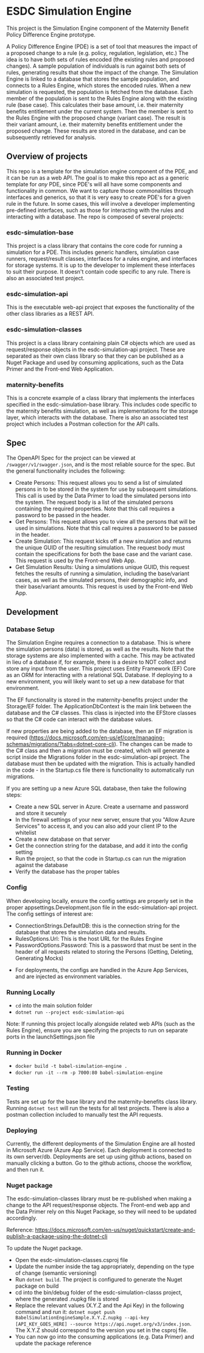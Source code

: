 # ESDC Simulation Engine

This project is the Simulation Engine component of the Maternity Benefit Policy Difference Engine prototype. 

A Policy Difference Engine (PDE) is a set of tool that measures the impact of a proposed change to a rule (e.g. policy, regulation, legislation, etc.) The idea is to have both sets of rules encoded (the existing rules and proposed changes). A sample population of individuals is run against both sets of rules, generating results that show the impact of the change. The Simulation Engine is linked to a database that stores the sample population, and connects to a Rules Engine, which stores the encoded rules. When a new simulation is requested, the population is fetched from the database. Each member of the population is sent to the Rules Engine along with the existing rule (base case). This calculates their base amount, i.e. their maternity benefits entitlement under the current system. Then the member is sent to the Rules Engine with the proposed change (variant case). The result is their variant amount, i.e. their maternity benefits entitlement under the proposed change. These results are stored in the database, and can be  subsequently retrieved for analysis.


## Overview of projects

This repo is a template for the simulation engine component of the PDE, and it can be run as a web API. The goal is to make this repo act as a generic template for *any* PDE, since PDE's will all have some components and functionality in common. We want to capture those commonalities through interfaces and generics, so that it is very easy to create PDE's for a given rule in the future. In some cases, this will involve a developer implementing pre-defined interfaces, such as those for interacting with the rules and interacting with a database. The repo is composed of several projects:

### esdc-simulation-base
This project is a class library that contains the core code for running a simulation for a PDE. This includes generic handlers, simulation case runners, request/result classes, interfaces for a rules engine, and interfaces for storage systems. It is up to the developer to implement these interfaces to suit their purpose. It doesn't contain code specific to any rule. There is also an associated test project.

### esdc-simulation-api
This is the executable web-api project that exposes the functionality of the other class libraries as a REST API.

### esdc-simulation-classes
This project is a class library containing plain C# objects which are used as request/response objects in the esdc-simulation-api project. These are separated as their own class library so that they can be published as a Nuget Package and used by consuming applications, such as the Data Primer and the Front-end Web Application. 

### maternity-benefits
This is a concrete example of a class library that implements the interfaces specified in the esdc-simulation-base library. This includes code specific to the maternity benefits simulation, as well as implementations for the storage layer, which interacts with the database. There is also an associated test project which includes a Postman collection for the API calls.

## Spec

The OpenAPI Spec for the project can be viewed at `/swagger/v1/swagger.json`, and is the most reliable source for the spec. But the general functionality includes the following:
- Create Persons: This request allows you to send a list of simulated persons in to be stored in the system for use by subsequent simulations. This call is used by the Data Primer to load the simulated persons into the system. The request body is a list of the simulated persons containing the required properties. Note that this call requires a password to be passed in the header.
- Get Persons: This request allows you to view all the persons that will be used in simulations. Note that this call requires a password to be passed in the header.
- Create Simulation: This request kicks off a new simulation and returns the unique GUID of the resulting simulation. The request body must contain the specifications for both the base case and the variant case. This request is used by the Front-end Web App.
- Get Simulation Results: Using a simulations unique GUID, this request fetches the results of running a simulation, including the base/variant cases, as well as the simulated persons, their demographic info, and their base/variant amounts. This request is used by the Front-end Web App.

## Development

### Database Setup

The Simulation Engine requires a connection to a database. This is where the simulation persons (data) is stored, as well as the results. Note that the storage systems are also implemented with a cache. This may be activated in lieu of a database if, for example, there is a desire to NOT collect and store any input from the user. This project uses Entity Framework (EF) Core as an ORM for interacting with a relational SQL Database. If deploying to a new environment, you will likely want to set up a new database for that environment.

The EF functionality is stored in the maternity-benefits project under the Storage/EF folder. The ApplicationDbContext is the main link between the database and the C# classes. This class is injected into the EFStore classes so that the C# code can interact with the database values. 

If new properties are being added to the database, then an EF migration is required (https://docs.microsoft.com/en-us/ef/core/managing-schemas/migrations/?tabs=dotnet-core-cli). The changes can be made to the C# class and then a migration must be created, which will generate a script inside the Migrations folder in the esdc-simulation-api project. The database must then be updated with the migration. This is actually handled in the code - in the Startup.cs file there is functionality to automatically run migrations.

If you are setting up a new Azure SQL database, then take the following steps:
- Create a new SQL server  in Azure. Create a username and password and store it securely
- In the firewall settings of your new server, ensure that you "Allow Azure Services" to access it, and you can also add your client IP to the whitelist
- Create a new database on that server
- Get the connection string for the database, and add it into the config setting
- Run the project, so that the code in Startup.cs can run the migration against the database
- Verify the database has the proper tables


### Config

When developing locally, ensure the config settings are properly set in the proper appsettings.Development.json file in the esdc-simulation-api project. The config settings of interest are:
- ConnectionStrings.DefaultDB: this is the connection string for the database that stores the simulation data and results.
- RulesOptions.Url: This is the host URL for the Rules Engine
- PasswordOptions.Password: This is a password that must be sent in the header of all requests related to storing the Persons (Getting, Deleting, Generating Mocks)

* For deployments, the configs are handled in the Azure App Services, and are injected as environment variables.

### Running Locally

- `cd` into the main solution folder
- `dotnet run --project esdc-simulation-api`

Note: If running this project locally alongside related web APIs (such as the Rules Engine), ensure you are specifying the projects to run on separate ports in the launchSettings.json file

### Running in Docker

- `docker build -t babel-simulation-engine .`
- `docker run -it --rm -p 7000:80 babel-simulation-engine`

### Testing

Tests are set up for the base library and the maternity-benefits class library. Running `dotnet test` will run the tests for all test projects. There is also a postman collection included to manually test the API requests.

### Deploying

Currently, the different deployments of the Simulation Engine are all hosted in  Microsoft Azure (Azure App Service). Each deployment is connected to its own server/db. Deployments are set up using github actions, based on manually clicking a button. Go to the github actions, choose the workflow, and then run it.

### Nuget package

The esdc-simulation-classes library must be re-published when making a change to the API request/response objects. The Front-end web app and the Data Primer rely on this Nuget Package, so they will need to be updated accordingly.

Reference: https://docs.microsoft.com/en-us/nuget/quickstart/create-and-publish-a-package-using-the-dotnet-cli

To update the Nuget package.
- Open the esdc-simulation-classes.csproj file
- Update the number inside the <Version> tag appropriately, depending on the type of change (semantic versioning)
- Run `dotnet build`. The project is configured to generate the Nuget package on build
- cd into the bin/debug folder of the esdc-simulation-classs project, where the generated .nupkg file is stored
- Replace the relevant values (X.Y.Z and the Api Key) in the following command and run it: `dotnet nuget push BabelSimulationEngineSample.X.Y.Z.nupkg --api-key [API_KEY_GOES_HERE] --source https://api.nuget.org/v3/index.json`. The X.Y.Z should correspond to the version you set in the csproj file.
- You can now go into the consuming applications (e.g. Data Primer) and update the package reference
 
